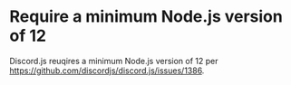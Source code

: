 # Require a minimum Node.js version of 12

Discord.js reuqires a minimum Node.js version of 12 per https://github.com/discordjs/discord.js/issues/1386.